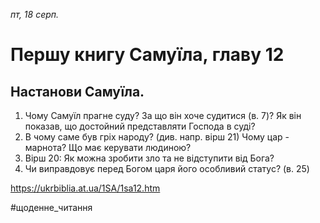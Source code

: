 
_пт, 18 серп._

# Першу книгу Самуїла, главу 12

## Настанови Самуїла.
1. Чому Самуїл прагне суду? За що він хоче судитися (в. 7)? Як він показав, що достойний представляти Господа в суді?
2. В чому саме був гріх народу? (див. напр. вірш 21) Чому цар - марнота? Що має керувати людиною?
3. Вірш 20: Як можна зробити зло та не відступити від Бога?
4. Чи виправдовує перед Богом царя його особливий статус? (в. 25)

https://ukrbiblia.at.ua/1SA/1sa12.htm 

#щоденне_читання
